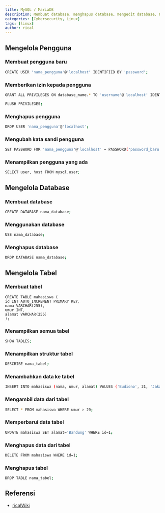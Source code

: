 ```yaml
---
title: MySQL / MariaDB
description: Membuat database, menghapus database, mengedit database, mengelola database, dll.
categories: [Cybersecurity, Linux]
tags: [linux]
author: rical
---
```


## Mengelola Pengguna
### Membuat pengguna baru
```bash
CREATE USER 'nama_pengguna'@'localhost' IDENTIFIED BY 'password';
```

### Memberikan izin kepada pengguna
```bash
GRANT ALL PRIVILEGES ON database_name.* TO 'username'@'localhost' IDENTIFIED BY 'password';
```

```bash
FLUSH PRIVILEGES;
```

### Menghapus pengguna
```bash
DROP USER 'nama_pengguna'@'localhost';
```

### Mengubah kata sandi pengguna
```bash
SET PASSWORD FOR 'nama_pengguna'@'localhost' = PASSWORD('password_baru');
``` 

### Menampilkan pengguna yang ada
```bash
SELECT user, host FROM mysql.user;
```

## Mengelola Database
### Membuat database
```bash
CREATE DATABASE nama_database;
```

### Menggunakan database
```bash
USE nama_database;
```

### Menghapus database
```bash
DROP DATABASE nama_database;
```
## Mengelola Tabel
### Membuat tabel
```
CREATE TABLE mahasiswa (
id INT AUTO_INCREMENT PRIMARY KEY,
nama VARCHAR(255),
umur INT,
alamat VARCHAR(255)
);
```

### Menampilkan semua tabel
```bash
SHOW TABLES;
```

### Menampilkan struktur tabel
```bash
DESCRIBE nama_tabel;
```

### Menambahkan data ke tabel
```bash
INSERT INTO mahasiswa (nama, umur, alamat) VALUES ('Budiono', 21, 'Jakarta');
```

### Mengambil data dari tabel
```bash
SELECT * FROM mahasiswa WHERE umur > 20;
```

### Memperbarui data tabel
```bash
UPDATE mahasiswa SET alamat='Bandung' WHERE id=1;
```

### Menghapus data dari tabel
```bash
DELETE FROM mahasiswa WHERE id=1;
```

### Menghapus tabel
```bash
DROP TABLE nama_tabel;
```

## Referensi 
- [ricalWiki](https://risnandapascal.github.io/ricalwiki.html)



